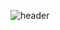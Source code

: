 ![header](https://capsule-render.vercel.app/api?type=rounded&color=green&height=300&section=header&text=박준영의%20사이버%20텃밭&fontSize=90)
